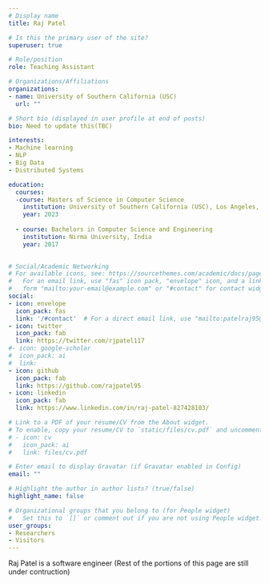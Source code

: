 ```yaml
---
# Display name
title: Raj Patel

# Is this the primary user of the site?
superuser: true

# Role/position
role: Teaching Assistant

# Organizations/Affiliations
organizations:
- name: University of Southern California (USC)
  url: ""

# Short bio (displayed in user profile at end of posts)
bio: Need to update this(TBC)

interests:
- Machine learning
- NLP
- Big Data
- Distributed Systems

education:
  courses:
  -course: Masters of Science in Computer Science
    institution: University of Southern California (USC), Los Angeles, USA
    year: 2023
   
  - course: Bachelors in Computer Science and Engineering
    institution: Nirma University, India
    year: 2017
  

# Social/Academic Networking
# For available icons, see: https://sourcethemes.com/academic/docs/page-builder/#icons
#   For an email link, use "fas" icon pack, "envelope" icon, and a link in the
#   form "mailto:your-email@example.com" or "#contact" for contact widget.
social:
- icon: envelope
  icon_pack: fas
  link: '/#contact'  # For a direct email link, use "mailto:patelraj95@gmail.com".
- icon: twitter
  icon_pack: fab
  link: https://twitter.com/rjpatel117
#- icon: google-scholar
#  icon_pack: ai
#  link: 
- icon: github
  icon_pack: fab
  link: https://github.com/rajpatel95
- icon: linkedin
  icon_pack: fab
  link: https://www.linkedin.com/in/raj-patel-827428103/

# Link to a PDF of your resume/CV from the About widget.
# To enable, copy your resume/CV to `static/files/cv.pdf` and uncomment the lines below.
# - icon: cv
#   icon_pack: ai
#   link: files/cv.pdf

# Enter email to display Gravatar (if Gravatar enabled in Config)
email: ""

# Highlight the author in author lists? (true/false)
highlight_name: false

# Organizational groups that you belong to (for People widget)
#   Set this to `[]` or comment out if you are not using People widget.
user_groups:
- Researchers
- Visitors
---
```


Raj Patel is a software engineer (Rest of the portions of this page are still under contruction)
